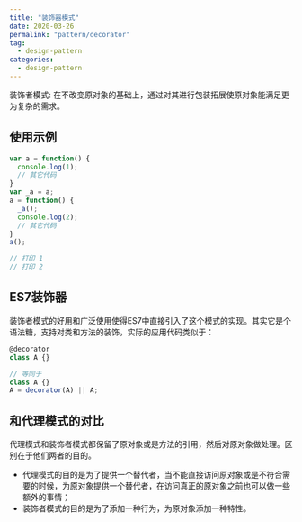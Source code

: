 ```yaml
---
title: "装饰器模式"
date: 2020-03-26
permalink: "pattern/decorator"
tag:
  - design-pattern
categories:
  - design-pattern
---
```


装饰者模式: 在不改变原对象的基础上，通过对其进行包装拓展使原对象能满足更为复杂的需求。

## 使用示例

```js
var a = function() {
  console.log(1);
  // 其它代码
}
var _a = a;
a = function() {
  _a();
  console.log(2);
  // 其它代码
}
a();

// 打印 1
// 打印 2
```

## ES7装饰器

装饰者模式的好用和广泛使用使得ES7中直接引入了这个模式的实现。其实它是个语法糖，支持对类和方法的装饰，实际的应用代码类似于：

```js
@decorator
class A {}

// 等同于
class A {}
A = decorator(A) || A;
```

## 和代理模式的对比

代理模式和装饰者模式都保留了原对象或是方法的引用，然后对原对象做处理。区别在于他们两者的目的。

- 代理模式的目的是为了提供一个替代者，当不能直接访问原对象或是不符合需要的时候，为原对象提供一个替代者，在访问真正的原对象之前也可以做一些额外的事情；
- 装饰者模式的目的是为了添加一种行为，为原对象添加一种特性。
